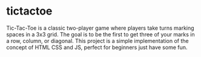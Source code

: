 # tictactoe

Tic-Tac-Toe is a classic two-player game where players take turns marking spaces in a 3x3 grid. The goal is to be the first to get three of your marks in a row, column, or diagonal.
This project is a simple implementation of the concept of HTML CSS and JS, perfect for beginners just have some fun.
